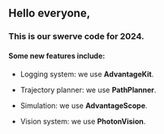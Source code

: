 ## Hello everyone,

### This is our swerve code for 2024.

#### Some new features include:

- Logging system: we use **AdvantageKit**.

- Trajectory planner: we use **PathPlanner**.

- Simulation: we use **AdvantageScope**.

- Vision system: we use **PhotonVision**.
